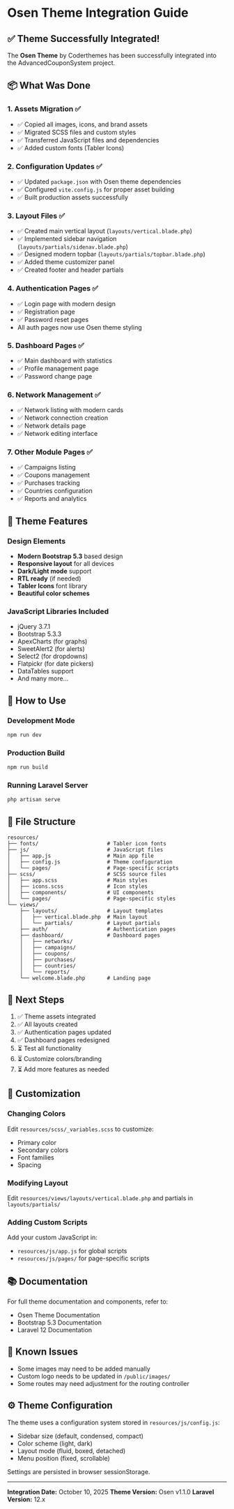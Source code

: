 # Osen Theme Integration Guide

## ✅ Theme Successfully Integrated!

The **Osen Theme** by Coderthemes has been successfully integrated into the AdvancedCouponSystem project.

## 📦 What Was Done

### 1. Assets Migration ✅
- ✅ Copied all images, icons, and brand assets
- ✅ Migrated SCSS files and custom styles
- ✅ Transferred JavaScript files and dependencies
- ✅ Added custom fonts (Tabler Icons)

### 2. Configuration Updates ✅
- ✅ Updated `package.json` with Osen theme dependencies
- ✅ Configured `vite.config.js` for proper asset building
- ✅ Built production assets successfully

### 3. Layout Files ✅
- ✅ Created main vertical layout (`layouts/vertical.blade.php`)
- ✅ Implemented sidebar navigation (`layouts/partials/sidenav.blade.php`)
- ✅ Designed modern topbar (`layouts/partials/topbar.blade.php`)
- ✅ Added theme customizer panel
- ✅ Created footer and header partials

### 4. Authentication Pages ✅
- ✅ Login page with modern design
- ✅ Registration page
- ✅ Password reset pages
- All auth pages now use Osen theme styling

### 5. Dashboard Pages ✅
- ✅ Main dashboard with statistics
- ✅ Profile management page
- ✅ Password change page

### 6. Network Management ✅
- ✅ Network listing with modern cards
- ✅ Network connection creation
- ✅ Network details page
- ✅ Network editing interface

### 7. Other Module Pages ✅
- ✅ Campaigns listing
- ✅ Coupons management
- ✅ Purchases tracking
- ✅ Countries configuration
- ✅ Reports and analytics

## 🎨 Theme Features

### Design Elements
- **Modern Bootstrap 5.3** based design
- **Responsive layout** for all devices
- **Dark/Light mode** support
- **RTL ready** (if needed)
- **Tabler Icons** font library
- **Beautiful color schemes**

### JavaScript Libraries Included
- jQuery 3.7.1
- Bootstrap 5.3.3
- ApexCharts (for graphs)
- SweetAlert2 (for alerts)
- Select2 (for dropdowns)
- Flatpickr (for date pickers)
- DataTables support
- And many more...

## 🚀 How to Use

### Development Mode
```bash
npm run dev
```

### Production Build
```bash
npm run build
```

### Running Laravel Server
```bash
php artisan serve
```

## 📁 File Structure

```
resources/
├── fonts/                      # Tabler icon fonts
├── js/                         # JavaScript files
│   ├── app.js                  # Main app file
│   ├── config.js               # Theme configuration
│   └── pages/                  # Page-specific scripts
├── scss/                       # SCSS source files
│   ├── app.scss                # Main styles
│   ├── icons.scss              # Icon styles
│   ├── components/             # UI components
│   └── pages/                  # Page-specific styles
└── views/
    ├── layouts/                # Layout templates
    │   ├── vertical.blade.php  # Main layout
    │   └── partials/           # Layout partials
    ├── auth/                   # Authentication pages
    ├── dashboard/              # Dashboard pages
    │   ├── networks/
    │   ├── campaigns/
    │   ├── coupons/
    │   ├── purchases/
    │   ├── countries/
    │   └── reports/
    └── welcome.blade.php       # Landing page
```

## 🎯 Next Steps

1. ✅ Theme assets integrated
2. ✅ All layouts created
3. ✅ Authentication pages updated
4. ✅ Dashboard pages redesigned
5. ⏳ Test all functionality
6. ⏳ Customize colors/branding
7. ⏳ Add more features as needed

## 🔧 Customization

### Changing Colors
Edit `resources/scss/_variables.scss` to customize:
- Primary color
- Secondary colors
- Font families
- Spacing

### Modifying Layout
Edit `resources/views/layouts/vertical.blade.php` and partials in `layouts/partials/`

### Adding Custom Scripts
Add your custom JavaScript in:
- `resources/js/app.js` for global scripts
- `resources/js/pages/` for page-specific scripts

## 📚 Documentation

For full theme documentation and components, refer to:
- Osen Theme Documentation
- Bootstrap 5.3 Documentation
- Laravel 12 Documentation

## 🐛 Known Issues

- Some images may need to be added manually
- Custom logo needs to be updated in `/public/images/`
- Some routes may need adjustment for the routing controller

## ⚙️ Theme Configuration

The theme uses a configuration system stored in `resources/js/config.js`:
- Sidebar size (default, condensed, compact)
- Color scheme (light, dark)
- Layout mode (fluid, boxed, detached)
- Menu position (fixed, scrollable)

Settings are persisted in browser sessionStorage.

---

**Integration Date:** October 10, 2025
**Theme Version:** Osen v1.1.0
**Laravel Version:** 12.x

